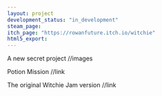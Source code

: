 ```yaml
---
layout: project
development_status: "in_development"
steam_page: 
itch_page: "https://rowanfuture.itch.io/witchie"
html5_export:
---
```


A new secret project
//images

Potion Mission
//link

The original Witchie Jam version
//link